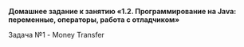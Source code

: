 **Домашнее задание к занятию «1.2. Программирование на Java: переменные, операторы, работа с отладчиком»**

Задача №1 - Money Transfer
